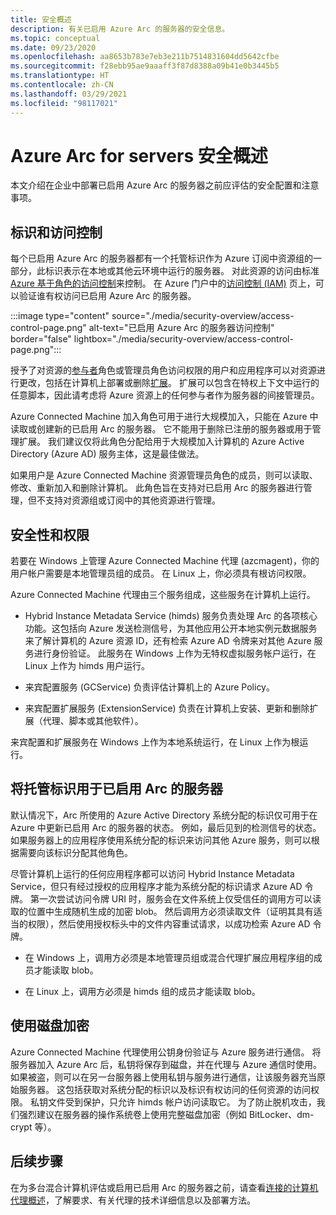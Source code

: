 ```yaml
---
title: 安全概述
description: 有关已启用 Azure Arc 的服务器的安全信息。
ms.topic: conceptual
ms.date: 09/23/2020
ms.openlocfilehash: aa8653b783e7eb3e211b7514831604dd5642cfbe
ms.sourcegitcommit: f28ebb95ae9aaaff3f87d8388a09b41e0b3445b5
ms.translationtype: HT
ms.contentlocale: zh-CN
ms.lasthandoff: 03/29/2021
ms.locfileid: "98117021"
---
```

# <a name="azure-arc-for-servers-security-overview"></a>Azure Arc for servers 安全概述

本文介绍在企业中部署已启用 Azure Arc 的服务器之前应评估的安全配置和注意事项。

## <a name="identity-and-access-control"></a>标识和访问控制

每个已启用 Azure Arc 的服务器都有一个托管标识作为 Azure 订阅中资源组的一部分，此标识表示在本地或其他云环境中运行的服务器。 对此资源的访问由标准 [Azure 基于角色的访问控制](../../role-based-access-control/overview.md)来控制。 在 Azure 门户中的[访问控制 (IAM)](../../role-based-access-control/role-assignments-portal.md) 页上，可以验证谁有权访问已启用 Azure Arc 的服务器。

:::image type="content" source="./media/security-overview/access-control-page.png" alt-text="已启用 Azure Arc 的服务器访问控制" border="false" lightbox="./media/security-overview/access-control-page.png":::

授予了对资源的[参与者](../../role-based-access-control/built-in-roles.md#contributor)角色或管理员角色访问权限的用户和应用程序可以对资源进行更改，包括在计算机上部署或删除[扩展](manage-vm-extensions.md)。 扩展可以包含在特权上下文中运行的任意脚本，因此请考虑将 Azure 资源上的任何参与者作为服务器的间接管理员。

Azure Connected Machine 加入角色可用于进行大规模加入，只能在 Azure 中读取或创建新的已启用 Arc 的服务器。 它不能用于删除已注册的服务器或用于管理扩展。 我们建议仅将此角色分配给用于大规模加入计算机的 Azure Active Directory (Azure AD) 服务主体，这是最佳做法。

如果用户是 Azure Connected Machine 资源管理员角色的成员，则可以读取、修改、重新加入和删除计算机。 此角色旨在支持对已启用 Arc 的服务器进行管理，但不支持对资源组或订阅中的其他资源进行管理。

## <a name="agent-security-and-permissions"></a>安全性和权限

若要在 Windows 上管理 Azure Connected Machine 代理 (azcmagent)，你的用户帐户需要是本地管理员组的成员。 在 Linux 上，你必须具有根访问权限。

Azure Connected Machine 代理由三个服务组成，这些服务在计算机上运行。

* Hybrid Instance Metadata Service (himds) 服务负责处理 Arc 的各项核心功能。这包括向 Azure 发送检测信号，为其他应用公开本地实例元数据服务来了解计算机的 Azure 资源 ID，还有检索 Azure AD 令牌来对其他 Azure 服务进行身份验证。 此服务在 Windows 上作为无特权虚拟服务帐户运行，在 Linux 上作为 himds 用户运行。

* 来宾配置服务 (GCService) 负责评估计算机上的 Azure Policy。

* 来宾配置扩展服务 (ExtensionService) 负责在计算机上安装、更新和删除扩展（代理、脚本或其他软件）。

来宾配置和扩展服务在 Windows 上作为本地系统运行，在 Linux 上作为根运行。

## <a name="using-a-managed-identity-with-arc-enabled-servers"></a>将托管标识用于已启用 Arc 的服务器

默认情况下，Arc 所使用的 Azure Active Directory 系统分配的标识仅可用于在 Azure 中更新已启用 Arc 的服务器的状态。 例如，最后见到的检测信号的状态。 如果服务器上的应用程序使用系统分配的标识来访问其他 Azure 服务，则可以根据需要向该标识分配其他角色。

尽管计算机上运行的任何应用程序都可以访问 Hybrid Instance Metadata Service，但只有经过授权的应用程序才能为系统分配的标识请求 Azure AD 令牌。 第一次尝试访问令牌 URI 时，服务会在文件系统上仅受信任的调用方可以读取的位置中生成随机生成的加密 blob。 然后调用方必须读取文件（证明其具有适当的权限），然后使用授权标头中的文件内容重试请求，以成功检索 Azure AD 令牌。

*  在 Windows 上，调用方必须是本地管理员组或混合代理扩展应用程序组的成员才能读取 blob。

* 在 Linux 上，调用方必须是 himds 组的成员才能读取 blob。

## <a name="using-disk-encryption"></a>使用磁盘加密

Azure Connected Machine 代理使用公钥身份验证与 Azure 服务进行通信。 将服务器加入 Azure Arc 后，私钥将保存到磁盘，并在代理与 Azure 通信时使用。 如果被盗，则可以在另一台服务器上使用私钥与服务进行通信，让该服务器充当原始服务器。 这包括获取对系统分配的标识以及标识有权访问的任何资源的访问权限。 私钥文件受到保护，只允许 himds 帐户访问读取它。 为了防止脱机攻击，我们强烈建议在服务器的操作系统卷上使用完整磁盘加密（例如 BitLocker、dm-crypt 等）。

## <a name="next-steps"></a>后续步骤

在为多台混合计算机评估或启用已启用 Arc 的服务器之前，请查看[连接的计算机代理概述](agent-overview.md)，了解要求、有关代理的技术详细信息以及部署方法。
